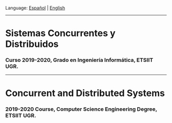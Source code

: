 Language: [Español](#sistemas-concurrentes-y-distribuidos) | [English](#concurrent-and-distributed-systems)

---

# Sistemas Concurrentes y Distribuidos #
### Curso 2019-2020, Grado en Ingeniería Informática, ETSIIT UGR.




---

# Concurrent and Distributed Systems #
### 2019-2020 Course, Computer Science Engineering Degree, ETSIIT UGR.
